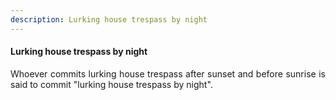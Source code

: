 ```yaml
---
description: Lurking house trespass by night
---
```


#### Lurking house trespass by night
<div style="text-align: justify">

Whoever commits lurking house trespass after sunset and before sunrise is said to commit "lurking house trespass by night".

</div>
